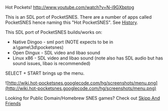 Hot Pockets! http://www.youtube.com/watch?v=N-i9GXbptog

This is an SDL port of PocketSNES. There are a number of apps called PocketSNES hence naming this "Hot PocketSNES". See [History](History.md).


This SDL port of PocketSNES builds/works on:

  * Native Dingoo - sml port (NOTE expects to be in a:\game\3d\pocketsnes)
  * Open Dingux - SDL video and libao sound
  * Linux x86   - SDL video and libao sound (note also has SDL audio but has sound issues, libao is recommended)

SELECT + START brings up the menu.

![http://wiki.hot-pocketsnes.googlecode.com/hg/screenshots/menu.png](http://wiki.hot-pocketsnes.googlecode.com/hg/screenshots/menu.png)

Looking for Public Domain/Homebrew SNES games? Check out [Skipp And Friends](http://pdroms.de/files/supernintendoentertainmentsystem/skipp-and-friends-pdrc-v4-01)
